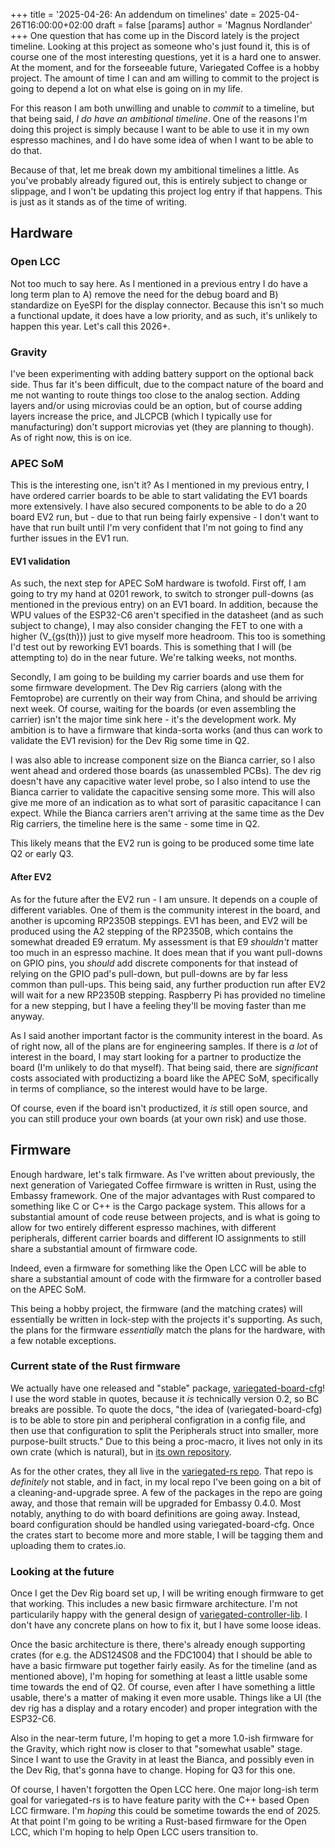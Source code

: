 +++
title = '2025-04-26: An addendum on timelines'
date = 2025-04-26T16:00:00+02:00
draft = false
[params]
  author = 'Magnus Nordlander'
+++
One question that has come up in the Discord lately is the project timeline. Looking at this project as someone who's just found it, this is of course one of the most interesting questions, yet it is a hard one to answer. At the moment, and for the forseeable future, Variegated Coffee is a hobby project. The amount of time I can and am willing to commit to the project is going to depend a lot on what else is going on in my life. 

For this reason I am both unwilling and unable to *commit* to a timeline, but that being said, *I do have an ambitional timeline*. One of the reasons I'm doing this project is simply because I want to be able to use it in my own espresso machines, and I do have some idea of when I want to be able to do that.

Because of that, let me break down my ambitional timelines a little. As you've probably already figured out, this is entirely subject to change or slippage, and I won't be updating this project log entry if that happens. This is just as it stands as of the time of writing.

## Hardware

### Open LCC
Not too much to say here. As I mentioned in a previous entry I do have a long term plan to A) remove the need for the debug board and B) standardize on EyeSPI for the display connector. Because this isn't so much a functional update, it does have a low priority, and as such, it's unlikely to happen this year. Let's call this 2026+.

### Gravity
I've been experimenting with adding battery support on the optional back side. Thus far it's been difficult, due to the compact nature of the board and me not wanting to route things too close to the analog section. Adding layers and/or using microvias could be an option, but of course adding layers increase the price, and JLCPCB (which I typically use for manufacturing) don't support microvias yet (they are planning to though). As of right now, this is on ice.

### APEC SoM
This is the interesting one, isn't it? As I mentioned in my previous entry, I have ordered carrier boards to be able to start validating the EV1 boards more extensively. I have also secured components to be able to do a 20 board EV2 run, but - due to that run being fairly expensive - I don't want to have that run built until I'm very confident that I'm not going to find any further issues in the EV1 run.

#### EV1 validation

As such, the next step for APEC SoM hardware is twofold. First off, I am going to try my hand at 0201 rework, to switch to stronger pull-downs (as mentioned in the previous entry) on an EV1 board. In addition, because the WPU values of the ESP32-C6 aren't specified in the datasheet (and as such subject to change), I may also consider changing the FET to one with a higher \(V_{gs(th)}\) just to give myself more headroom. This too is something I'd test out by reworking EV1 boards. This is something that I will (be attempting to) do in the near future. We're talking weeks, not months.

Secondly, I am going to be building my carrier boards and use them for some firmware development. The Dev Rig carriers (along with the Femtoprobe) are currently on their way from China, and should be arriving next week. Of course, waiting for the boards (or even assembling the carrier) isn't the major time sink here - it's the development work. My ambition is to have a firmware that kinda-sorta works (and thus can work to validate the EV1 revision) for the Dev Rig some time in Q2.

I was also able to increase component size on the Bianca carrier, so I also went ahead and ordered those boards (as unassembled PCBs). The dev rig doesn't have any capacitive water level probe, so I also intend to use the Bianca carrier to validate the capacitive sensing some more. This will also give me more of an indication as to what sort of parasitic capacitance I can expect. While the Bianca carriers aren't arriving at the same time as the Dev Rig carriers, the timeline here is the same - some time in Q2.

This likely means that the EV2 run is going to be produced some time late Q2 or early Q3. 

#### After EV2

As for the future after the EV2 run - I am unsure. It depends on a couple of different variables. One of them is the community interest in the board, and another is upcoming RP2350B steppings. EV1 has been, and EV2 will be produced using the A2 stepping of the RP2350B, which contains the somewhat dreaded E9 erratum. My assessment is that E9 *shouldn't* matter too much in an espresso machine. It does mean that if you want pull-downs on GPIO pins, you *should* add discrete components for that instead of relying on the GPIO pad's pull-down, but pull-downs are by far less common than pull-ups. This being said, any further production run after EV2 will wait for a new RP2350B stepping. Raspberry Pi has provided no timeline for a new stepping, but I have a feeling they'll be moving faster than me anyway.

As I said another important factor is the community interest in the board. As of right now, all of the plans are for engineering samples. If there is *a lot* of interest in the board, I may start looking for a partner to productize the board (I'm unlikely to do that myself). That being said, there are *significant* costs associated with productizing a board like the APEC SoM, specifically in terms of compliance, so the interest would have to be large. 

Of course, even if the board isn't productized, it *is* still open source, and you can still produce your own boards (at your own risk) and use those. 

## Firmware
Enough hardware, let's talk firmware. As I've written about previously, the next generation of Variegated Coffee firmware is written in Rust, using the Embassy framework. One of the major advantages with Rust compared to something like C or C++ is the Cargo package system. This allows for a substantial amount of code reuse between projects, and is what is going to allow for two entirely different espresso machines, with different peripherals, different carrier boards and different IO assignments to still share a substantial amount of firmware code.

Indeed, even a firmware for something like the Open LCC will be able to share a substantial amount of code with the firmware for a controller based on the APEC SoM.

This being a hobby project, the firmware (and the matching crates) will essentially be written in lock-step with the projects it's supporting. As such, the plans for the firmware *essentially* match the plans for the hardware, with a few notable exceptions.

### Current state of the Rust firmware
We actually have one released and "stable" package, [variegated-board-cfg](https://crates.io/crates/variegated-board-cfg)! I use the word stable in quotes, because it *is* technically version 0.2, so BC breaks are possible. To quote the docs, "the idea of (variegated-board-cfg) is to be able to store pin and peripheral configration in a config file, and then use that configuration to split the Peripherals struct into smaller, more purpose-built structs." Due to this being a proc-macro, it lives not only in its own crate (which is natural), but in [its own repository](https://github.com/variegated-coffee/variegated-board-cfg).

As for the other crates, they all live in the [variegated-rs repo](https://github.com/variegated-coffee/variegated-rs). That repo is *definitely* not stable, and in fact, in my local repo I've been going on a bit of a cleaning-and-upgrade spree. A few of the packages in the repo are going away, and those that remain will be upgraded for Embassy 0.4.0. Most notably, anything to do with board definitions are going away. Instead, board configuration should be handled using variegated-board-cfg. Once the crates start to become more and more stable, I will be tagging them and uploading them to crates.io.

### Looking at the future
Once I get the Dev Rig board set up, I will be writing enough firmware to get that working. This includes a new basic firmware architecture. I'm not particularily happy with the general design of [variegated-controller-lib](https://github.com/variegated-coffee/variegated-rs/tree/880384c35996c6d342ca3ee1a2f33ceae3b8ddc1/variegated-controller-lib). I don't have any concrete plans on how to fix it, but I have some loose ideas.

Once the basic architecture is there, there's already enough supporting crates (for e.g. the ADS124S08 and the FDC1004) that I should be able to have a basic firmware put together fairly easily. As for the timeline (and as mentioned above), I'm hoping for something at least a little usable some time towards the end of Q2. Of course, even after I have something a little usable, there's a matter of making it even more usable. Things like a UI (the dev rig has a display and a rotary encoder) and proper integration with the ESP32-C6.

Also in the near-term future, I'm hoping to get a more 1.0-ish firmware for the Gravity, which right now is closer to that "somewhat usable" stage. Since I want to use the Gravity in at least the Bianca, and possibly even in the Dev Rig, that's gonna have to change. Hoping for Q3 for this one.

Of course, I haven't forgotten the Open LCC here. One major long-ish term goal for variegated-rs is to have feature parity with the C++ based Open LCC firmware. I'm *hoping* this could be sometime towards the end of 2025. At that point I'm going to be writing a Rust-based firmware for the Open LCC, which I'm hoping to help Open LCC users transition to.
